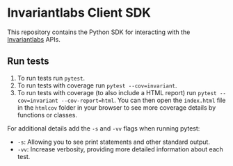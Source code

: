 # Invariantlabs Client SDK

This repository contains the Python SDK for interacting with the [Invariantlabs](https://invariantlabs.ai/) APIs.

## Run tests
1. To run tests run `pytest`.
2. To run tests with coverage run `pytest --cov=invariant`.
3. To run tests with coverage (to also include a HTML report) run `pytest --cov=invariant --cov-report=html`. You can then open the `index.html` file in the `htmlcov` folder in your browser to see more coverage details by functions or classes.

For additional details add the `-s` and `-vv` flags when running pytest:
- `-s`: Allowing you to see print statements and other standard output.
- `-vv`: Increase verbosity, providing more detailed information about each test.